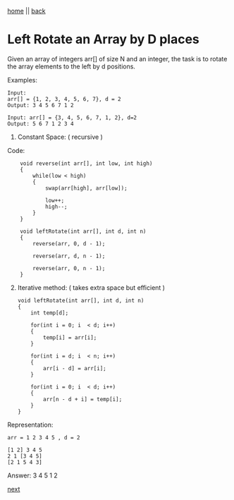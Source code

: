 [home](../../readme.md) || [back](../sampleProblemsArray2.md)

# Left Rotate an Array by D places

Given an array of integers arr[] of size N and an integer, the task is to rotate the array elements to the left by d positions.

Examples:

    Input:
    arr[] = {1, 2, 3, 4, 5, 6, 7}, d = 2
    Output: 3 4 5 6 7 1 2

    Input: arr[] = {3, 4, 5, 6, 7, 1, 2}, d=2
    Output: 5 6 7 1 2 3 4

1. Constant Space: ( recursive )

Code:

        void reverse(int arr[], int low, int high)
        {
            while(low < high)
            {
                swap(arr[high], arr[low]);

                low++;
                high--;
            }
        }

        void leftRotate(int arr[], int d, int n)
        {
            reverse(arr, 0, d - 1);

            reverse(arr, d, n - 1);

            reverse(arr, 0, n - 1);
        }

2.  Iterative method: ( takes extra space but efficient )

        void leftRotate(int arr[], int d, int n)
        {
            int temp[d];

            for(int i = 0; i  < d; i++)
            {
                temp[i] = arr[i];
            }

            for(int i = d; i  < n; i++)
            {
                arr[i - d] = arr[i];
            }

            for(int i = 0; i  < d; i++)
            {
                arr[n - d + i] = temp[i];
            }
        }

Representation:

    arr = 1 2 3 4 5 , d = 2

    [1 2] 3 4 5
    2 1 [3 4 5]
    [2 1 5 4 3]

Answer: 3 4 5 1 2

[next](./leadersInArray.md)
